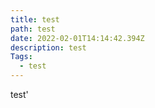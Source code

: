 ```yaml
---
title: test
path: test
date: 2022-02-01T14:14:42.394Z
description: test
Tags:
  - test
---
```

test'